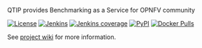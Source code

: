 QTIP provides Benchmarking as a Service for OPNFV community

[![License](https://img.shields.io/github/license/opnfv/qtip.svg)](https://git.opnfv.org/qtip/tree/LICENSE)
[![Jenkins](https://img.shields.io/jenkins/s/https/build.opnfv.org/ci/view/qtip/job/qtip-verify-master.svg)](https://build.opnfv.org/ci/view/qtip/job/qtip-verify-master/)
[![Jenkins coverage](https://img.shields.io/jenkins/c/https/build.opnfv.org/ci/view/qtip/job/qtip-verify-master.svg)](https://build.opnfv.org/ci/view/qtip/job/qtip-verify-master/cobertura)
[![PyPI](https://img.shields.io/pypi/v/qtip.svg)](https://pypi.python.org/pypi/qtip)
[![Docker Pulls](https://img.shields.io/docker/pulls/opnfv/qtip.svg)](https://hub.docker.com/r/opnfv/qtip/)

See [project wiki](https://wiki.opnfv.org/display/qtip) for more information.

